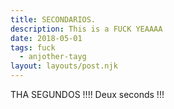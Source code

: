 ```yaml
---
title: SECONDARIOS.
description: This is a FUCK YEAAAA
date: 2018-05-01
tags: fuck
  - anjother-tayg
layout: layouts/post.njk
---
```


THA SEGUNDOS !!!! Deux seconds !!!
